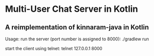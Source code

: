 # Multi-User Chat Server in Kotlin
## A reimplementation of kinnaram-java in Kotlin

Usage:
run the server (port number is assigned to 8000): ./gradlew run

start the client using telnet: telnet 127.0.0.1 8000